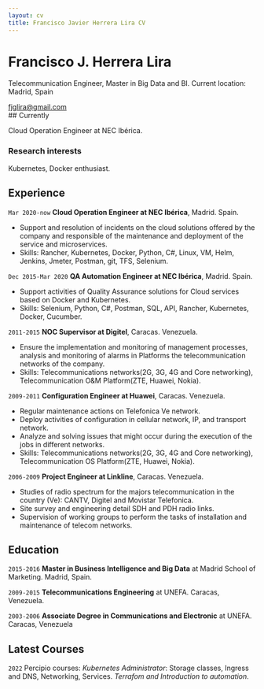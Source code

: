 ```yaml
---
layout: cv
title: Francisco Javier Herrera Lira CV
---
```

# Francisco J. Herrera Lira
Telecommunication Engineer, Master in Big Data and BI.
Current location: Madrid, Spain

<div id="webaddress">
<a href="mailto: fjglira@gmail.com.org">fjglira@gmail.com</a>
</div>
## Currently

Cloud Operation Engineer at NEC Ibérica.

### Research interests

Kubernetes, Docker enthusiast.

## Experience

`Mar 2020-now`
__Cloud Operation Engineer at NEC Ibérica__, Madrid. Spain.

- Support and resolution of incidents on the cloud solutions offered by the company and responsible of the maintenance and deployment of the service and microservices.
- Skills: Rancher, Kubernetes, Docker, Python, C#, Linux, VM, Helm, Jenkins, Jmeter, Postman, git, TFS, Selenium.

`Dec 2015-Mar 2020`
__QA Automation Engineer at NEC Ibérica__, Madrid. Spain.

- Support activities of Quality Assurance solutions for Cloud services based on Docker and Kubernetes.
- Skills: Selenium, Python, C#, Postman, SQL, API, Rancher, Kubernetes, Docker, Cucumber.

`2011-2015`
__NOC Supervisor at Digitel__, Caracas. Venezuela.

- Ensure the implementation and monitoring of management processes, analysis and monitoring of alarms in Platforms the telecommunication networks of the company.
- Skills: Telecommunications networks(2G, 3G, 4G and Core networking), Telecommunication O&M Platform(ZTE, Huawei, Nokia).

`2009-2011`
__Configuration Engineer at Huawei__, Caracas. Venezuela.

- Regular maintenance actions on Telefonica Ve network. 
- Deploy activities of configuration in cellular network, IP, and transport network. 
- Analyze and solving issues that might occur during the execution of the jobs in different networks.
- Skills: Telecommunications networks(2G, 3G, 4G and Core networking), Telecommunication OS Platform(ZTE, Huawei, Nokia).

`2006-2009`
__Project Engineer at Linkline__, Caracas. Venezuela.

- Studies of radio spectrum for the majors telecommunication in the country (Ve): CANTV, Digitel and Movistar Telefonica.
- Site survey and engineering detail SDH and PDH radio links.
- Supervision of working groups to perform the tasks of installation and maintenance of telecom networks.


## Education

`2015-2016`
__Master in Business Intelligence and Big Data__ at Madrid School of Marketing. Madrid, Spain.

`2009-2015`
__Telecommunications Engineering__ at UNEFA. Caracas, Venezuela.

`2003-2006`
__Associate Degree in Communications and Electronic__ at UNEFA. Caracas, Venezuela

## Latest Courses

`2022`
Percipio courses: *Kubernetes Administrator*: Storage classes, Ingress and DNS, Networking, Services. *Terrafom and Introduction to automation*.

<!-- ### Footer

Last updated: Oct 2022 -->


